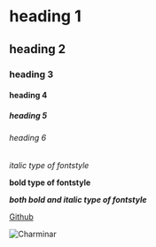 # heading 1
## heading 2
### heading 3
#### heading 4
##### heading 5
###### heading 6
*italic type of fontstyle*

**bold type of fontstyle**

***both bold and italic type of fontstyle***

[Github](https://github.com/)

![Charminar](https://image.shutterstock.com/image-photo/hyderabadindia-august-29-charminar-hyderabad-260nw-245180473.jpg)
